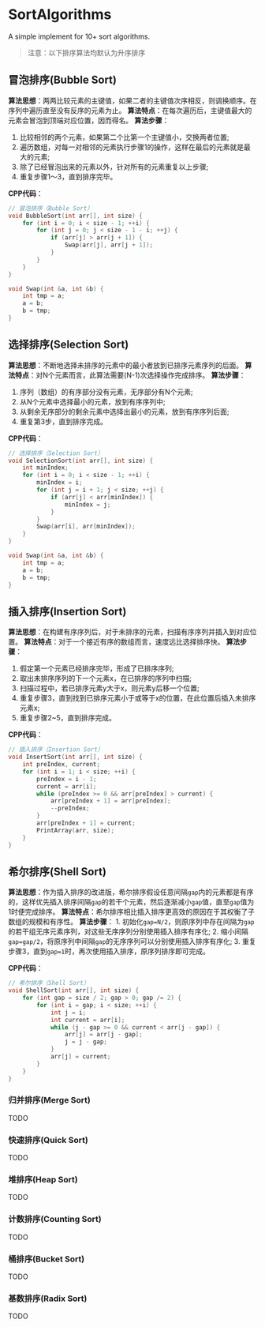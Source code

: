 # SortAlgorithms
A simple implement for 10+ sort algorithms.



> 注意：以下排序算法均默认为升序排序

## 冒泡排序(Bubble Sort)

**算法思想**：两两比较元素的主键值，如果二者的主键值次序相反，则调换顺序。在序列中遍历直至没有反序的元素为止。
**算法特点**：在每次遍历后，主键值最大的元素会冒泡到顶端对应位置，因而得名。
**算法步骤**：

1. 比较相邻的两个元素，如果第二个比第一个主键值小，交换两者位置;
2. 遍历数组，对每一对相邻的元素执行步骤1的操作，这样在最后的元素就是最大的元素;
3. 除了已经冒泡出来的元素以外，针对所有的元素重复以上步骤;
4. 重复步骤1～3，直到排序完毕。

**CPP代码**：

```cpp
// 冒泡排序（Bubble Sort）
void BubbleSort(int arr[], int size) {
    for (int i = 0; i < size - 1; ++i) {
        for (int j = 0; j < size - 1 - i; ++j) {
            if (arr[j] > arr[j + 1]) {
                Swap(arr[j], arr[j + 1]);
            }
        }
    }
}

void Swap(int &a, int &b) {
    int tmp = a;
    a = b;
    b = tmp;
}
```


## 选择排序(Selection Sort)

**算法思想**：不断地选择未排序的元素中的最小者放到已排序元素序列的后面。
**算法特点**：对N个元素而言，此算法需要(N-1)次选择操作完成排序。
**算法步骤**：

1. 序列（数组）的有序部分没有元素，无序部分有N个元素;
2. 从N个元素中选择最小的元素，放到有序序列中;
3. 从剩余无序部分的剩余元素中选择出最小的元素，放到有序序列后面;
4. 重复第3步，直到排序完成。

**CPP代码**：

```cpp
// 选择排序（Selection Sort）
void SelectionSort(int arr[], int size) {
    int minIndex;
    for (int i = 0; i < size - 1; ++i) {
        minIndex = i;
        for (int j = i + 1; j < size; ++j) {
            if (arr[j] < arr[minIndex]) {
                minIndex = j;
            }
        }
        Swap(arr[i], arr[minIndex]);
    }
}

void Swap(int &a, int &b) {
    int tmp = a;
    a = b;
    b = tmp;
}
```

## 插入排序(Insertion Sort)

**算法思想**：在构建有序序列后，对于未排序的元素，扫描有序序列并插入到对应位置。
**算法特点**：对于一个接近有序的数组而言，速度远比选择排序快。
**算法步骤**：

1. 假定第一个元素已经排序完毕，形成了已排序序列;
2. 取出未排序序列的下一个元素x，在已排序的序列中扫描;
3. 扫描过程中，若已排序元素y大于x，则元素y后移一个位置;
4. 重复步骤3，直到找到已排序元素小于或等于x的位置，在此位置后插入未排序元素x;
5. 重复步骤2~5，直到排序完成。

**CPP代码**：

```cpp
// 插入排序（Insertion Sort）
void InsertSort(int arr[], int size) {
    int preIndex, current;
    for (int i = 1; i < size; ++i) {
        preIndex = i - 1;
        current = arr[i];
        while (preIndex >= 0 && arr[preIndex] > current) {
            arr[preIndex + 1] = arr[preIndex];
            --preIndex;
        }
        arr[preIndex + 1] = current;
        PrintArray(arr, size);
    }
}
```

## 希尔排序(Shell Sort)

**算法思想**：作为插入排序的改进版，希尔排序假设任意间隔`gap`内的元素都是有序的，这样优先插入排序间隔`gap`的若干个元素，然后逐渐减小`gap`值，直至`gap`值为1时便完成排序。
**算法特点**：希尔排序相比插入排序更高效的原因在于其权衡了子数组的规模和有序性。
**算法步骤**：
    1. 初始化`gap=N/2`，则原序列中存在间隔为`gap`的若干组无序元素序列，对这些无序序列分别使用插入排序有序化;
    2. 缩小间隔`gap=gap/2`，将原序列中间隔`gap`的无序序列可以分别使用插入排序有序化;
    3. 重复步骤3，直到`gap=1`时，再次使用插入排序，原序列排序即可完成。

**CPP代码**：

```cpp
// 希尔排序（Shell Sort）
void ShellSort(int arr[], int size) {
    for (int gap = size / 2; gap > 0; gap /= 2) {
        for (int i = gap; i < size; ++i) {
            int j = i;
            int current = arr[i];
            while (j - gap >= 0 && current < arr[j - gap]) {
                arr[j] = arr[j - gap];
                j = j - gap;
            }
            arr[j] = current;
        }
    }
}
```

### 归并排序(Merge Sort)

TODO

### 快速排序(Quick Sort)

TODO

### 堆排序(Heap Sort)

TODO

### 计数排序(Counting Sort)

TODO

### 桶排序(Bucket Sort)

TODO

### 基数排序(Radix Sort)

TODO
